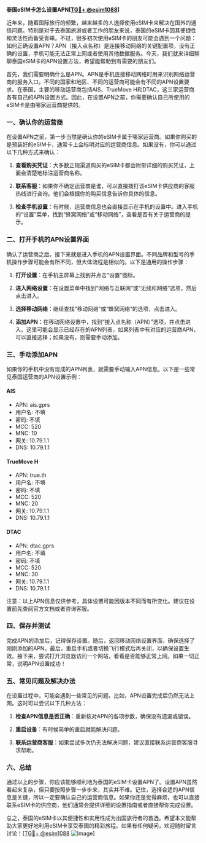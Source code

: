 **泰国eSIM卡怎么设置APN[[TG💪+ @esim1088](https://t.me/s/esim1088)]**

近年来，随着国际旅行的频繁，越来越多的人选择使用eSIM卡来解决在国外的通信问题。特别是对于去泰国旅游或者工作的朋友来说，泰国的eSIM卡因其便捷性和灵活性而备受青睐。不过，很多初次使用eSIM卡的朋友可能会遇到一个问题：如何正确设置APN？APN（接入点名称）是连接移动网络的关键配置项，没有正确的设置，手机可能无法正常上网或者使用其他数据服务。今天，我们就来详细聊聊泰国eSIM卡的APN设置方法，希望能帮助到有需要的朋友们。

首先，我们需要明确什么是APN。APN是手机连接移动网络时用来识别网络运营商的服务入口。不同的国家和地区、不同的运营商可能会有不同的APN设置要求。在泰国，主要的移动运营商包括AIS、TrueMove H和DTAC，这三家运营商各有自己的APN设置方式。因此，在设置APN之前，你需要确认自己所使用的eSIM卡是由哪家运营商提供的。

### 一、确认你的运营商

在设置APN之前，第一步当然是确认你的eSIM卡属于哪家运营商。如果你购买的是预装好的eSIM卡，通常卡上会标明对应的运营商信息。如果没有，你可以通过以下几种方式来确认：

1. **查看购买凭证**：大多数正规渠道购买的eSIM卡都会附带详细的购买凭证，上面会清楚地标注运营商名称。
   
2. **联系客服**：如果你不确定运营商是谁，可以直接拨打该eSIM卡供应商的客服热线进行咨询。他们会根据你的购买信息告诉你具体的信息。

3. **检查手机设置**：有时候，运营商信息也会直接显示在手机的设置中。进入手机的“设置”菜单，找到“蜂窝网络”或“移动网络”，查看是否有关于运营商的提示。

### 二、打开手机的APN设置界面

确认了运营商之后，接下来就是进入手机的APN设置界面。不同品牌和型号的手机操作步骤可能会有所不同，但大体流程是相似的。以下是通用的操作步骤：

1. **打开设置**：在手机主屏幕上找到并点击“设置”图标。

2. **进入网络设置**：在设置菜单中找到“网络与互联网”或“无线和网络”选项，然后点击进入。

3. **选择移动网络**：继续查找“移动网络”或“蜂窝网络”的选项，点击进入。

4. **添加APN**：在移动网络设置中，找到“接入点名称（APN）”选项，并点击进入。这里可能会显示已经存在的APN列表，如果列表中有对应的运营商APN，可以直接选择；如果没有，则需要手动添加。

### 三、手动添加APN

如果你的手机中没有现成的APN列表，就需要手动输入APN信息。以下是一些常见泰国运营商的APN设置示例：

#### AIS
- APN: ais.gprs
- 用户名: 不填
- 密码: 不填
- MCC: 520
- MNC: 10
- 网关: 10.79.1.1
- DNS: 10.79.1.1

#### TrueMove H
- APN: true.th
- 用户名: 不填
- 密码: 不填
- MCC: 520
- MNC: 20
- 网关: 10.79.1.1
- DNS: 10.79.1.1

#### DTAC
- APN: dtac.gprs
- 用户名: 不填
- 密码: 不填
- MCC: 520
- MNC: 30
- 网关: 10.79.1.1
- DNS: 10.79.1.1

注意：以上APN信息仅供参考，具体设置可能因版本不同而有所变化。建议在设置前先查阅官方文档或者咨询客服。

### 四、保存并测试

完成APN的添加后，记得保存设置。随后，返回移动网络设置界面，确保选择了刚刚添加的APN。最后，重启手机或者切换飞行模式后再关闭，以确保设置生效。接下来，尝试打开浏览器访问一个网站，看看是否能够正常上网。如果一切正常，说明APN设置成功！

### 五、常见问题及解决办法

在设置过程中，可能会遇到一些常见的问题。比如，APN设置完成后仍然无法上网。这时可以尝试以下几种方法：

1. **检查APN信息是否正确**：重新核对APN的各项参数，确保没有遗漏或错误。

2. **重启设备**：有时候简单的重启就能解决问题。

3. **联系运营商客服**：如果尝试多次仍无法解决问题，建议直接联系运营商客服寻求帮助。

### 六、总结

通过以上的步骤，你应该能够顺利地为泰国的eSIM卡设置APN了。设置APN虽然看起来复杂，但只要按照步骤一步步来，其实并不难。记住，选择合适的APN信息是关键，所以一定要确认自己的运营商信息。如果你还是觉得麻烦，也可以直接联系eSIM卡的供应商，他们通常会提供详细的设置指南或者直接帮你完成设置。

总之，泰国的eSIM卡以其便捷性和实用性成为出国旅行者的首选。希望本文能帮助大家更好地利用eSIM卡享受泰国的精彩旅程。如果有任何疑问，欢迎随时留言讨论！[[TG💪+ @esim1088](https://t.me/s/esim1088) ![Image](https://i.postimg.cc/4NQfJmqS/Snipaste-2025-05-13-00-14-12.png)]